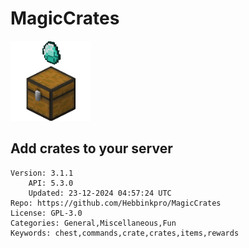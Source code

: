 # MagicCrates
<img src="https://raw.githubusercontent.com/Hebbinkpro/MagicCrates/188643a9cee063cf8b69df86970e04ab6ec73766/MagicCrates-icon.png" width="128" height="128" />

## Add crates to your server
```properties
Version: 3.1.1
    API: 5.3.0
    Updated: 23-12-2024 04:57:24 UTC
Repo: https://github.com/Hebbinkpro/MagicCrates
License: GPL-3.0
Categories: General,Miscellaneous,Fun
Keywords: chest,commands,crate,crates,items,rewards
```